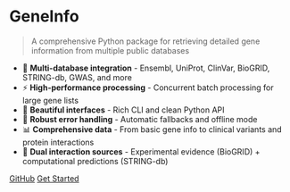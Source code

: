 # GeneInfo

> A comprehensive Python package for retrieving detailed gene information from multiple public databases

- 🧬 **Multi-database integration** - Ensembl, UniProt, ClinVar, BioGRID, STRING-db, GWAS, and more
- ⚡ **High-performance processing** - Concurrent batch processing for large gene lists
- 🎨 **Beautiful interfaces** - Rich CLI and clean Python API
- 🔄 **Robust error handling** - Automatic fallbacks and offline mode
- 📊 **Comprehensive data** - From basic gene info to clinical variants and protein interactions
- 🔗 **Dual interaction sources** - Experimental evidence (BioGRID) + computational predictions (STRING-db)

[GitHub](https://github.com/chunjie-sam-liu/geneinfo)
[Get Started](#geneinfo-documentation)
